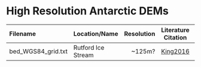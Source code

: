 # High Resolution Antarctic DEMs

| Filename            | Location/Name           | Resolution | Literature Citation  | Data Citation/Link |
|:--------------------|:----------------------- | ----------:|:--------------------:|:------------------:|
| bed_WGS84_grid.txt  | Rutford Ice Stream      |     ~125m? | [King2016]           | [Rutford1]         |


[Rutford1]: https://doi.org/10.5285/54757cbe-0b13-4385-8b31-4dfaa1dab55e

[King2016]: https://doi.org/10.5194/essd-8-151-2016
